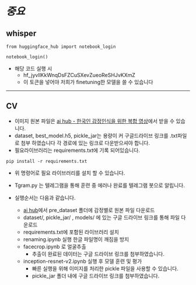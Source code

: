 # **_중요_**

## whisper

```
from huggingface_hub import notebook_login

notebook_login()
```

- 해당 코드 실행 시
  - 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
  - 이 토큰을 넣어야 저희가 finetuning한 모델을 쓸 수 있습니다

---

## CV

- 이미지 원본 파일은 [ai hub - 한국인 감정인식을 위한 복합 영상](https://www.aihub.or.kr/aihubdata/data/view.do?currMenu=115&topMenu=100&aihubDataSe=realm&dataSetSn=82)에서 받을 수 있습니다.
- dataset, best_model.h5, pickle_jar는 용량이 커 구글드라이브 링크를 .txt파일로 첨부 하였습니다 각 경로에 있는 링크로 다운받으셔야 합니다.
- 필요라이브러리는 requirements.txt에 기록 되어있습니다.

```
pip install -r requirements.txt
```

- 위 명령어로 필요 라이브러리를 설치 할 수 있습니다.

- Tgram.py 는 텔레그램을 통해 훈련 중 에러나 완료를 텔레그램 봇으로 알립니다.

- 실행순서는 다음과 같습니다.
  - [ai hub](https://www.aihub.or.kr/aihubdata/data/view.do?currMenu=115&topMenu=100&aihubDataSe=realm&dataSetSn=82)에서 pre_dataset 폴더에 감정별로 원본 파일 다운로드
  - dataset/, pickle_jar/ , models/ 에 있는 구글 드라이브 링크를 통해 파일 다운로드
  - requirements.txt에 포함된 라이브러리 설치
  - renaming.ipynb 실행 한글 파일명이 깨짐을 방지
  - facecrop.ipynb 로 얼굴추출
    - 추출이 완료된 데이터는 구글 드라이브 링크를 첨부하였습니다.
  - inception-resnet-v2.ipynb 실행 후 모델 훈련 및 평가
    - 빠른 실행을 위해 이미지를 처리한 pickle 파일을 사용할 수 있습니다.
    - pickle_jar 폴더 내에 구글 드라이브 링크를 첨부하였습니다.
